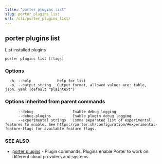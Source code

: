 ```yaml
---
title: "porter plugins list"
slug: porter_plugins_list
url: /cli/porter_plugins_list/
---
```

## porter plugins list

List installed plugins

```
porter plugins list [flags]
```

### Options

```
  -h, --help            help for list
  -o, --output string   Output format, allowed values are: table, json, yaml (default "plaintext")
```

### Options inherited from parent commands

```
      --debug                  Enable debug logging
      --debug-plugins          Enable plugin debug logging
      --experimental strings   Comma separated list of experimental features to enable. See https://porter.sh/configuration/#experimental-feature-flags for available feature flags.
```

### SEE ALSO

* [porter plugins](/cli/porter_plugins/)	 - Plugin commands. Plugins enable Porter to work on different cloud providers and systems.

